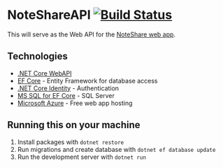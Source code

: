 # NoteShareAPI [![Build Status](https://travis-ci.org/SepSpring2017/NoteShareAPI.svg?branch=master)](https://travis-ci.org/SepSpring2017/NoteShareAPI)

This will serve as the Web API for the [NoteShare web app](https://github.com/SepSpring2017/NoteShareWeb).

## Technologies

* [.NET Core WebAPI](https://docs.microsoft.com/en-us/dotnet/core/)
* [EF Core](https://docs.microsoft.com/en-us/ef/core/) - Entity Framework for database access
* [.NET Core Identity](https://docs.microsoft.com/en-us/aspnet/core/security/authentication/identity) - Authentication
* [MS SQL for EF Core](https://docs.microsoft.com/en-us/ef/core/providers/sql-server/) - SQL Server
* [Microsoft Azure](https://portal.azure.com) - Free web app hosting

## Running this on your machine

1. Install packages with `dotnet restore`
2. Run migrations and create database with `dotnet ef database update`
3. Run the development server with `dotnet run`
